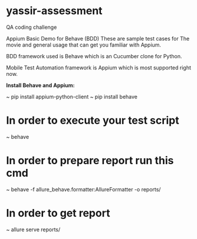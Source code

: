 # yassir-assessment
QA coding challenge

Appium Basic Demo for Behave (BDD)
These are sample test cases for The movie and general usage that can get you familiar with Appium.

BDD framework used is Behave which is an Cucumber clone for Python.

Mobile Test Automation framework is Appium which is most supported right now.

**Install Behave and Appium:**

~ pip install appium-python-client
~ pip install behave

# In order to execute your test script
~ behave 

# In order to prepare report run this cmd
~ behave -f allure_behave.formatter:AllureFormatter -o reports/

# In order to get report 
~ allure serve reports/
